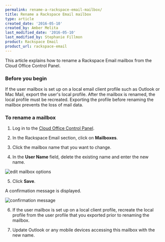 ```yaml
---
permalink: rename-a-rackspace-email-mailbox/
title: Rename a Rackspace Email mailbox
type: article
created_date: '2016-05-10'
created_by: Amber Melita
last_modified_date: '2016-05-10'
last_modified_by: Stephanie Fillmon
product: Rackspace Email
product_url: rackspace-email
---
```


This article explains how to rename a Rackspace Email mailbox from the Cloud Office Control Panel.

### Before you begin

If the user mailbox is set up on a local email client profile such as Outlook or Mac Mail, export the user's local profile. After the mailbox is renamed, the local profile must be recreated. Exporting the profile before renaming the mailbox prevents the loss of mail data.

### To rename a mailbox

1. Log in to the [Cloud Office Control Panel](https://cp.rackspace.com/).

2. In the Rackspace Email section, click on **Mailboxes**.

3. Click the mailbox name that you want to change.

4. In the **User Name** field, delete the existing name and enter the new name.

  <img src="{% asset_path rackspace-email/rename-a-rackspace-email-mailbox/edit-mailbox-options.png %}" alt="edit mailbox options" />

5. Click **Save**.

  A confirmation message is displayed.

  <img src="{% asset_path rackspace-email/rename-a-rackspace-email-mailbox/success-message.png %}" alt="confirmation message" />

6. If the user mailbox is set up on a local client profile, recreate the local profile from the user profile that you exported prior to renaming the mailbox.

7. Update Outlook or any mobile devices accessing this mailbox with the new name.
